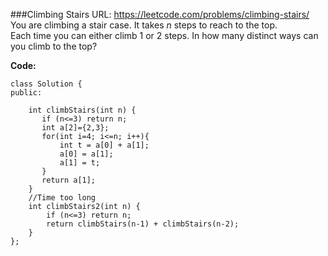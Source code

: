 ###Climbing Stairs
URL: https://leetcode.com/problems/climbing-stairs/</br>
You are climbing a stair case. It takes _n_ steps to reach to the top.</br>
Each time you can either climb 1 or 2 steps. In how many distinct ways can you climb to the top?

__Code:__

	class Solution {
	public:
	    
	    int climbStairs(int n) {
	       if (n<=3) return n;
	       int a[2]={2,3};
	       for(int i=4; i<=n; i++){
	           int t = a[0] + a[1];
	           a[0] = a[1];
	           a[1] = t;
	       }
	       return a[1];
	    }
	    //Time too long
	    int climbStairs2(int n) {
	        if (n<=3) return n;
	        return climbStairs(n-1) + climbStairs(n-2);
	    }
	};